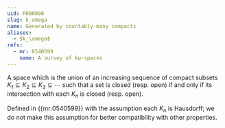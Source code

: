 ```yaml
---
uid: P000098
slug: k_omega
name: Generated by countably-many compacts
aliases:
  - $k_\omega$
refs:
  - mr: 0540599
    name: A survey of kω-spaces
---
```


A space which is the union of an increasing sequence of compact subsets
$K_1\subseteq K_2 \subseteq K_3 \subseteq \cdots$ such that a set is closed (resp. open) if and only
if its intersection with each $K_n$ is closed (resp. open).

Defined in {{mr:0540599}} with the assumption each $K_n$ is Hausdorff; we do not make this assumption
for better compatibility with other properties.
